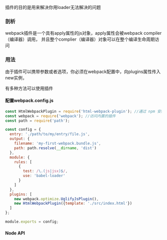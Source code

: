 插件的目的是用来解决你用loader无法解决的问题

### 剖析

webpack插件是一个具有apply属性的js对象，apply属性会被webpack compiler（编译器）调用，
并且整个complier（编译器）对象可以在整个编译生命周期访问

### 用法

由于插件可以携带参数或者选项，你必须在webpack配置中，向plugins属性传入new实例，

有多种方法可以使用插件

#### 配置webpack.config.js

```javascript
const HtmlWebpackPlugin = require('html-webpack-plugin'); //通过 npm 安装
const webpack = require('webpack'); //访问内置的插件
const path = require('path');

const config = {
  entry: './path/to/my/entry/file.js',
  output: {
    filename: 'my-first-webpack.bundle.js',
    path: path.resolve(__dirname, 'dist')
  },
  module: {
    rules: [
      {
        test: /\.(js|jsx)$/,
        use: 'babel-loader'
      }
    ]
  },
  plugins: [
    new webpack.optimize.UglifyJsPlugin(),
    new HtmlWebpackPlugin({template: './src/index.html'})
  ]
};

module.exports = config;
```

#### Node API